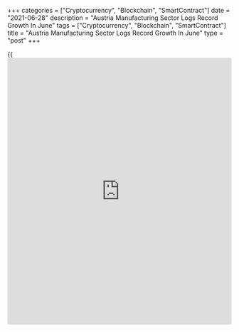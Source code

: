 +++
categories = ["Cryptocurrency", "Blockchain", "SmartContract"]
date = "2021-06-28"
description = "Austria Manufacturing Sector Logs Record Growth In June"
tags = ["Cryptocurrency", "Blockchain", "SmartContract"]
title = "Austria Manufacturing Sector Logs Record Growth In June"
type = "post"
+++

{{<iframe id="large-banner" src="https://www.bounty.group/#slide=21.0" width="100%" height="600" scrolling="no" style="border: 0px solid rgb(216, 221, 230); border-radius: 3px;">}}

Austria's manufacturing sector registered another record growth in June
amid increase in new orders as demand continued to recover from the
effects of the COVID-19 pandemic, survey results from IHS Markit showed
on Monday.

The headline UniCredit Bank Austria Manufacturing Purchasing Managers'
Index rose to 67.0 in June from 66.4 in May. A score above 50 indicates
expansion in the sector.

New order growth hit a fresh record high in June on robust demand from
both domestic and foreign [markets][1]. At the same time, the rate of
output growth remained elevated by [historical](https://www.fintechee.com/services/historical-data-for-forex/) standards but eased from
May's record high to a four-month low.

On the price front, the survey revealed that the rate of input price
inflation quickened to a new all-time high in June and average factory
gate charges increased at a record rate.

Overall expectations remained strongly positive by [historical](https://www.fintechee.com/services/historical-data-for-forex/) standards,
and even improved slightly since May.

Strong optimism towards the outlook, combined with efforts to expand
capacity to meet demand, led to a steep rise in factory employment in
June, the survey showed.

For comments and feedback [contact](https://www.playgroundfx.com/contact/): editorial@rtt[news](https://www.letsplayfx.com/blog/forex-news-website/).com

[Economic News][2]

 **What parts of the world are seeing the best (and worst) economic
performances lately? Click[here][3] to check out our [Econ Scorecard][3]
and find out! See up-to-the-moment [ranking](https://www.playgroundfx.com/blog/crypto-exchange-ranking/)s for the best and worst
performers in [GDP][4], [unemployment rate][5], [inflation][6] and much
more.**

   1. www.rtt[news](https://www.letsplayfx.com/blog/forex-news-website/).com/Content/Markets.aspx
   2. www.rtt[news](https://www.letsplayfx.com/blog/forex-news-website/).com/Content/EconomicNews.aspx
   3. www.rtt[news](https://www.letsplayfx.com/blog/forex-news-website/).com/economic-scorecard/world-rank/unemployment-rate/highest-performance.aspx
   4. www.rtt[news](https://www.letsplayfx.com/blog/forex-news-website/).com/economic-scorecard/world-rank/GDP/highest-performance.aspx
   5. www.rtt[news](https://www.letsplayfx.com/blog/forex-news-website/).com/economic-scorecard/world-rank/unemployment-rate/lowest-performance.aspx
   6. www.rtt[news](https://www.letsplayfx.com/blog/forex-news-website/).com/economic-scorecard/world-rank/CPI/highest-performance.aspx